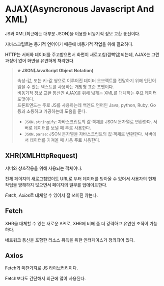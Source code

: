 # AJAX(Asyncronous Javascript And XML)

JS와 XML(최근에는 대부분 JSON)을 이용한 비동기적 정보 교환 통신이다.

자바스크립트는 동기적 언어이기 때문에 비동기적 작업을 위해 필요하다.

HTTP는 서버와 데이터를 주고받으면서 화면이 새로고침(깜빡임)되는데, AJAX는 그런 과정이 없어 화면을 유연하게 처리한다.

> **※ JSON(JavaScript Object Notation)**
>
> 속성-값, 또는 키-값 쌍으로 이루어진 데이터 오브젝트를 전달하기 위해 인간이 읽을 수 있는 텍스트를 사용하는 개방형 표준 포멧이다.  
> 비동기적 정보 교환 통신인 AJAX를 위해 넓게는 XML를 대체하는 주요 데이터 포맷이다.  
> 프론트엔드는 주로 JS를 사용하는데 백엔드 언어인 Java, python, Ruby, Go 등과 소통하고 가공하는데 도움을 준다.
>
> - `JSON.stringify`: 자바스크립트의 값·객체를 JSON 문자열로 변환한다. 서버로 데이터를 보낼 때 주로 사용한다.
> - `JSON.parse`: JSON 문자열을 자바스크립트의 값·객체로 변환한다. 서버에서 데이터를 가져올 때 사용 주로 사용한다.

## XHR(XMLHttpRequest)

서버와 상호작용을 위해 사용되는 객체이다.

전체 페이지의 새로고침없이도 URL로 부터 데이터를 받아올 수 있어서 사용자의 현재 작업을 방해하지 않으면서 페이지의 일부를 업데이트한다.

_Fetch_, *Axios*로 대체할 수 있어서 잘 쓰이진 않는다.

## Fetch

XHR을 대체할 수 있는 새로운 API로, XHR에 비해 좀 더 강력하고 유연한 조직이 가능하다.

네트워크 통신을 포함한 리소스 취득을 위한 인터페이스가 정의되어 있다.

## Axios

Fetch와 마찬가지로 JS 라이브러리이다.

Fetch보다도 간단해서 최근에 많이 사용된다.
